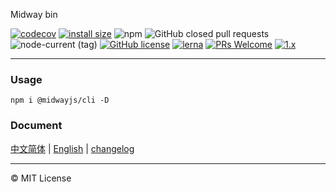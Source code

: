Midway bin


[![codecov](https://codecov.io/gh/midwayjs/cli/branch/master/graph/badge.svg)](https://codecov.io/gh/midwayjs/cli)
[![install size](https://packagephobia.com/badge?p=@midwayjs/cli)](https://packagephobia.com/result?p=@midwayjs/cli)
![npm](https://img.shields.io/npm/dm/@midwayjs/cli)
![GitHub closed pull requests](https://img.shields.io/github/issues-pr-closed/midwayjs/cli)
![node-current (tag)](https://img.shields.io/node/v/@midwayjs/cli/latest)
[![GitHub license](https://img.shields.io/badge/license-MIT-blue.svg)](https://github.com/midwayjs/cli/blob/master/LICENSE)
[![lerna](https://img.shields.io/badge/maintained%20with-lerna-cc00ff.svg)](https://lernajs.io/)
[![PRs Welcome](https://img.shields.io/badge/PRs-welcome-brightgreen.svg)](https://github.com/midwayjs/cli/pulls)
[![1.x](https://img.shields.io/badge/version-1.x-blue.svg)](https://github.com/midwayjs/cli/tree/1.x)

---


### Usage
```
npm i @midwayjs/cli -D
```

### Document

[中文简体](https://www.midwayjs.org/docs/tool/cli) | [English](https://www.midwayjs.org/en/docs/tool/cli) | [changelog](https://www.yuque.com/midwayjs/report/cli-report)


---

© MIT License